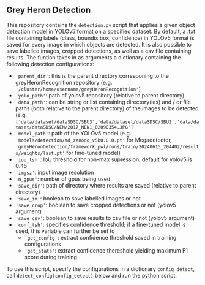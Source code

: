 ## Grey Heron Detection

This repository contains the `detection.py` script that applies a given object detection model in YOLOv5 format on a specified dataset.
By default, a .txt file containing labels (class, boundix box, confidence) in YOLOv5 format is saved for every image in which objects are detected.
It is also possible to save labelled images, cropped detections, as well as a csv file containing results.
The funtion takes in as arguments a dictionary containing the following detection configurations:
- `'parent_dir'`: this is the parent directory corresponing to the greyHeronRecognition repository (e.g. `'/cluster/home/username/greyHeronRecognition'`)
- `'yolo_path'`: path of yolov5 repository (relative to parent directory)
- `'data_path'`: can be string or list containing directory(ies) and / or file paths (both relative to the parent directory) of the images to be detected (e.g. `['data/dataset/dataSDSC/SBU3','data/dataset/dataSDSC/SBU2','data/dataset/dataSDSC/NEN/2017_NEN1_02090354.JPG']` 
- `'model_path'`: path of the YOLOv5 model (e.g. `'models/detection/md_zenodo_v5b0.0.0.pt'` for Megadetector, `'greyHeronDetection/framework_pwl/runs/train/20240615_204402/results/weights/last.pt'` for fine-tuned model)
- `'iou_tsh'`: IoU threshold for non-max supression, default for yolov5 is 0.45
- `'imgsz'`: input image resolution
- `'n_gpus'`: number of gpus being used
- `'save_dir'`: path of directory where results are saved (relative to parent directory)
- `'save_im'`: boolean to save labelled images or not
- `'save_crop'`: boolean to save cropped detections or not (yolov5 argument)
- `'save_csv'`: boolean to save results to csv file or not (yolov5 argument)
- `'conf_tsh'`: specifies confidence threshold; if a fine-tuned model is used, this variable can further be set to
  - `'get_config'`: extract confidence threshold saved in training configurations
  - `'get_stats'`: extract confidence thereshold yielding maximum F1 score during training

To use this script, specify the configurations in a dictionary `config_detect`, call `detect_config(config_detect)` below and run the python script.
